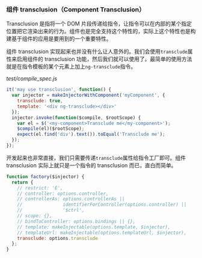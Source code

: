 ### 组件 transclusion（Component Transclusion）

Transclusion 是指将一个 DOM 片段传递给指令，让指令可以在内部的某个指定位置把它渲染出来的行为。组件也是完全支持这个特性的，实际上这个特性也是构建基于组件的应用是要用到的一个重要特性。

组件 transclusion 实现起来也并没有什么让人意外的。我们会使用`transclude`属性来启用组件的 transclusion 功能，然后我们就可以使用了。最简单的使用方法就是在指令模板的某个元素上加上`ng-transclude`指令。

_test/compile_spec.js_

```js
it('may use transclusion', function() {
  var injector = makeInjectorWithComponent('myComponent', {
    transclude: true,
    template: '<div ng-transclude></div>'
  });
  injector.invoke(function($compile, $rootScope) {
    var el = $('<my-component>Transclude me</my-component>');
    $compile(el)($rootScope);
    expect(el.find('div').text()).toEqual('Transclude me');
  }); 
});
```

开发起来也非常直接，我们只需要传递`transclude`属性给指令工厂即可。组件 transclusion 实际上就只是一个指令的 transclusion 而已，直白而简单。

```js
function factory($injector) {
  return {
    // restrict: 'E',
    // controller: options.controller,
    // controllerAs: options.controllerAs ||
    //               identifierForController(options.controller) ||
    //               '$ctrl',
    // scope: {},
    // bindToController: options.bindings || {},
    // template: makeInjectable(options.template, $injector),
    // templateUrl: makeInjectable(options.templateUrl, $injector),
    transclude: options.transclude
  }; 
}
```